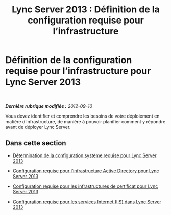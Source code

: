 ﻿---
title: 'Lync Server 2013 : Définition de la configuration requise pour l’infrastructure'
TOCTitle: Définition de la configuration requise pour l’infrastructure
ms:assetid: ef9af1ed-e6c4-457f-a63b-8fea47c79826
ms:mtpsurl: https://technet.microsoft.com/fr-fr/library/Gg412986(v=OCS.15)
ms:contentKeyID: 49299274
ms.date: 05/20/2016
mtps_version: v=OCS.15
ms.translationtype: HT
---

# Définition de la configuration requise pour l’infrastructure pour Lync Server 2013

 

_**Dernière rubrique modifiée :** 2012-09-10_

Vous devez identifier et comprendre les besoins de votre déploiement en matière d’infrastructure, de manière à pouvoir planifier comment y répondre avant de déployer Lync Server.

## Dans cette section

  - [Détermination de la configuration système requise pour Lync Server 2013](lync-server-2013-determining-your-system-requirements.md)

  - [Configuration requise pour l’infrastructure Active Directory pour Lync Server 2013](lync-server-2013-active-directory-infrastructure-requirements.md)

  - [Configuration requise pour les infrastructures de certificat pour Lync Server 2013](lync-server-2013-certificate-infrastructure-requirements.md)

  - [Configuration requise pour les services Internet (IIS) dans Lync Server 2013](lync-server-2013-internet-information-services-iis-requirements.md)

